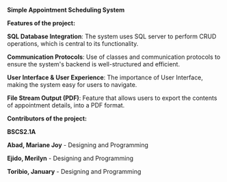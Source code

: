 **Simple Appointment Scheduling System**

**Features of the project:**

**SQL Database Integration**: The system uses SQL server to perform CRUD operations, which is central to its functionality.

**Communication Protocols**: Use of classes and communication protocols to ensure the system's backend is well-structured and efficient.

**User Interface & User Experience**: The importance of User Interface, making the system easy for users to navigate.

**File Stream Output (PDF)**: Feature that allows users to export the contents of appointment details, into a PDF format.

**Contributors of the project:**

**BSCS2.1A**

**Abad, Mariane Joy** - Designing and Programming

**Ejido, Merilyn** - Designing and Programming

**Toribio, January** - Designing and Programming
